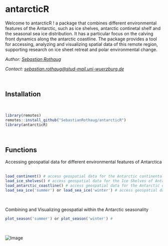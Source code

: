 # antarcticR
Welcome to antarcticR ! a package that combines different environmental features of the Antarctic, such as ice shelves, antarctic continetal shelf and the seasonal sea ice distribution. 
It has a particular focus on the calving front dynamics along the antarctic coastline. 
The package provides a tool for accessing, analyzing and visualizing spatial data of this remote region, supporting research on ice sheet retreat and polar environmental change.
&nbsp;

*Author: [Sebastian Rothaug](http://students.eagle-science.org/students/students-2024/sebastian/)*

*Contact: sebastian.rothaug@stud-mail.uni-wuerzburg.de*

&nbsp;

## Installation
&nbsp;
```R
library(remotes)
remotes::install_github("SebastianRothaug/antarcticR")
library(antarcticR)
```
&nbsp;

## Functions
Accessing geospatial data for different environmental features of Antarctica
&nbsp;
```R
load_continent() # access geospatial data for the Antarctic continental shelf
load_ice_shelves() # access geospatial data for the Ice Shelves of Antarctica
load_antarctic_coastline() # access geospatial data for the Antarctic coastline
load_sea_ice('summer') or load_sea_ice('winter') # access geospatial data for the seasonal Sea Ice thickness and distribution
```
&nbsp;

Combining and Visualizing geospatial within the Antarctic seasonality
&nbsp;
```R
plot_season('summer') or plot_season('winter') # 
```
&nbsp;


![Image](https://github.com/user-attachments/assets/1bd51974-9dbd-4b92-9d77-59422f9fd43d)
